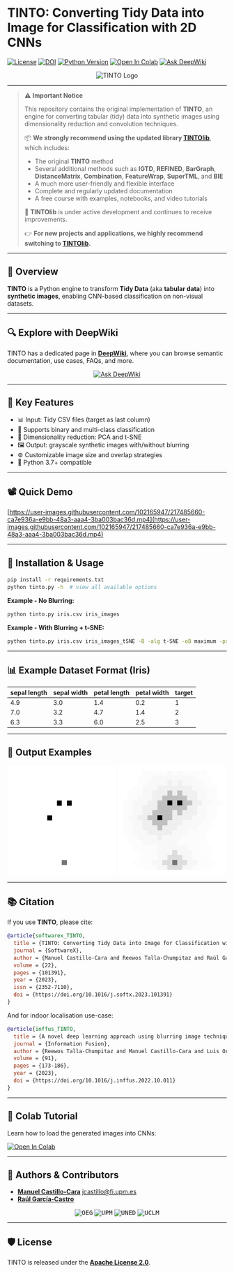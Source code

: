 # TINTO: Converting Tidy Data into Image for Classification with 2D CNNs

[![License](https://img.shields.io/badge/license-Apache%202.0-blue)](https://github.com/manwestc/TINTO/blob/main/LICENSE)
[![DOI](https://zenodo.org/badge/DOI/10.5281/zenodo.7463973.svg)](https://doi.org/10.5281/zenodo.7463973)
[![Python Version](https://img.shields.io/badge/Python-3.7%20%7C%203.8%20%7C%203.9%20%7C%203.10%20%7C%203.11-blue)](https://pypi.python.org/pypi/)
[![Open In Colab](https://colab.research.google.com/assets/colab-badge.svg)](https://colab.research.google.com/drive/1plFq1CpEXIdc9LankaLPiOObRg0_y5l2?usp=sharing)
[![Ask DeepWiki](https://deepwiki.com/badge.svg)](https://deepwiki.com/oeg-upm/TINTO)

<p align="center">
  <img src="imgs/logo.svg" alt="TINTO Logo" width="150">
</p>

---

> ⚠️ **Important Notice**
>
> This repository contains the original implementation of **TINTO**, an engine for converting tabular (tidy) data into synthetic images using dimensionality reduction and convolution techniques.
>
> 📦 **We strongly recommend using the updated library [TINTOlib](https://github.com/oeg-upm/TINTOlib)**, which includes:
>
> - The original **TINTO** method
> - Several additional methods such as **IGTD**, **REFINED**, **BarGraph**, **DistanceMatrix**, **Combination**, **FeatureWrap**, **SuperTML**, and **BIE**
> - A much more user-friendly and flexible interface
> - Complete and regularly updated documentation
> - A free course with examples, notebooks, and video tutorials
>
> 🔄 **TINTOlib** is under active development and continues to receive improvements.
>
> 👉 **For new projects and applications, we highly recommend switching to [TINTOlib](https://github.com/oeg-upm/TINTOlib).**

---

## 🚀 Overview

**TINTO** is a Python engine to transform **Tidy Data** (aka **tabular data**) into **synthetic images**, enabling CNN-based classification on non-visual datasets.

---

## 🔍 Explore with DeepWiki

TINTO has a dedicated page in **[DeepWiki](https://deepwiki.com/oeg-upm/TINTO)**, where you can browse semantic documentation, use cases, FAQs, and more.

<p align="center">
  <a href="https://deepwiki.com/oeg-upm/TINTO" target="_blank">
    <img src="https://deepwiki.com/badge.svg" alt="Ask DeepWiki" />
  </a>
</p>

---

## 🧠 Key Features

* 📊 Input: Tidy CSV files (target as last column)
* 🎯 Supports binary and multi-class classification
* 🔄 Dimensionality reduction: PCA and t-SNE
* 🖼️ Output: grayscale synthetic images with/without blurring
* ⚙️ Customizable image size and overlap strategies
* 🐍 Python 3.7+ compatible

---

## 📽️ Quick Demo

[https://user-images.githubusercontent.com/102165947/217485660-ca7e936a-e9bb-48a3-aaa4-3ba003bac36d.mp4](https://user-images.githubusercontent.com/102165947/217485660-ca7e936a-e9bb-48a3-aaa4-3ba003bac36d.mp4)

---

## 💾 Installation & Usage

```bash
pip install -r requirements.txt
python tinto.py -h  # view all available options
```

**Example - No Blurring:**

```bash
python tinto.py iris.csv iris_images
```

**Example - With Blurring + t-SNE:**

```bash
python tinto.py iris.csv iris_images_tSNE -B -alg t-SNE -oB maximum -px 30 -sB 5
```

---

## 📊 Example Dataset Format (Iris)

| sepal length | sepal width | petal length | petal width | target |
| ------------ | ----------- | ------------ | ----------- | ------ |
| 4.9          | 3.0         | 1.4          | 0.2         | 1      |
| 7.0          | 3.2         | 4.7          | 1.4         | 2      |
| 6.3          | 3.3         | 6.0          | 2.5         | 3      |

---

## 🧪 Output Examples

<p align="center">
  <kbd><img src="https://github.com/manwestc/TINTO/blob/main/imgs/characteristic.png" alt="TINTO pixel" width="250"></kbd>
  <kbd><img src="https://github.com/manwestc/TINTO/blob/main/imgs/blurring.png" alt="TINTO blurring" width="250"></kbd>
</p>

---

## 📚 Citation

If you use **TINTO**, please cite:

```bib
@article{softwarex_TINTO,
  title = {TINTO: Converting Tidy Data into Image for Classification with 2-Dimensional Convolutional Neural Networks},
  journal = {SoftwareX},
  author = {Manuel Castillo-Cara and Reewos Talla-Chumpitaz and Raúl García-Castro and Luis Orozco-Barbosa},
  volume = {22},
  pages = {101391},
  year = {2023},
  issn = {2352-7110},
  doi = {https://doi.org/10.1016/j.softx.2023.101391}
}
```

And for indoor localisation use-case:

```bib
@article{inffus_TINTO,
  title = {A novel deep learning approach using blurring image techniques for Bluetooth-based indoor localisation},
  journal = {Information Fusion},
  author = {Reewos Talla-Chumpitaz and Manuel Castillo-Cara and Luis Orozco-Barbosa and Raúl García-Castro},
  volume = {91},
  pages = {173-186},
  year = {2023},
  doi = {https://doi.org/10.1016/j.inffus.2022.10.011}
}
```

---

## 📘 Colab Tutorial

Learn how to load the generated images into CNNs:

[![Open In Colab](https://colab.research.google.com/assets/colab-badge.svg)](https://colab.research.google.com/drive/1plFq1CpEXIdc9LankaLPiOObRg0_y5l2?usp=sharing)

---

## 👥 Authors & Contributors

* **[Manuel Castillo-Cara](https://github.com/manwestc)**
  [jcastillo@fi.upm.es](mailto:jcastillo@fi.upm.es)
* **[Raúl García-Castro](https://github.com/rgcmme)**

<p align="center">
  <kbd><img src="assets/logo-oeg.png" alt="OEG" width="150"></kbd>
  <kbd><img src="assets/logo-upm.png" alt="UPM" width="150"></kbd>
  <kbd><img src="assets/logo-uned-.jpg" alt="UNED" width="231"></kbd>
  <kbd><img src="assets/logo-uclm.png" alt="UCLM" width="115"></kbd>
</p>

---

## 🛡️ License

TINTO is released under the **[Apache License 2.0](https://github.com/manwestc/TINTO/blob/main/LICENSE)**.
